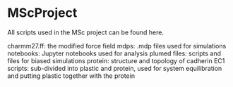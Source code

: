 # MScProject
All scripts used in the MSc project can be found here.

charmm27.ff: the modified force field
mdps: .mdp files used for simulations
notebooks: Jupyter notebooks used for analysis
plumed files: scripts and files for biased simulations
protein: structure and topology of cadherin EC1
scripts: sub-divided into plastic and protein, used for system equilibration and putting plastic together with the protein
